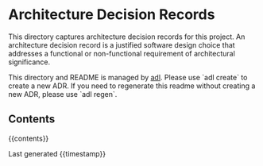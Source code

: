 # Architecture Decision Records
    
This directory captures architecture decision records for this project.
An architecture decision record is a justified software design choice 
that addresses a functional or non-functional requirement of architectural significance.

This directory and README is managed by [adl](https://github.com/bradcypert/adl). Please use \`adl create\` to create a new ADR.
If you need to regenerate this readme without creating a new ADR, please use \`adl regen\`.

## Contents 

{{contents}}

Last generated {{timestamp}}

